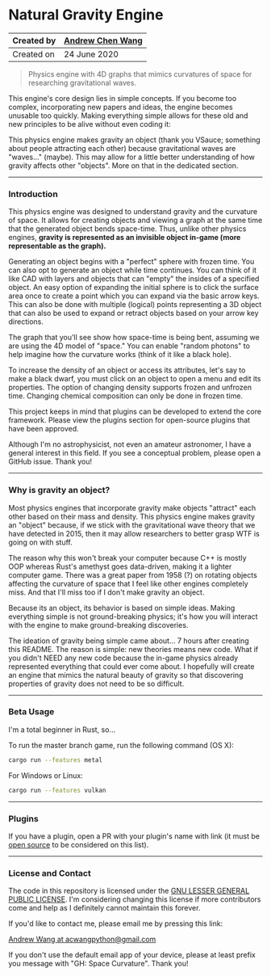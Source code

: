 # Natural Gravity Engine

| Created by | [Andrew Chen Wang](https://github.com/Andrew-Chen-Wang)
|------------|----------------------
| Created on | 24 June 2020

> Physics engine with 4D graphs that mimics curvatures of space for researching gravitational waves.

This engine's core design lies in simple concepts. If you become too complex,
incorporating new papers and ideas, the engine becomes unusable too quickly.
Making everything simple allows for these old and new principles to be
alive without even coding it: 

This physics engine makes gravity an object (thank you VSauce; something about
people attracting each other) because gravitational waves are "waves..." (maybe).
This may allow for a little better understanding of how gravity affects other "objects".
More on that in the dedicated section.

---
### Introduction

This physics engine was designed to understand gravity and the curvature of space.
It allows for creating objects and viewing a graph at the same time that
the generated object bends space-time. Thus, unlike other physics engines,
**gravity is represented as an invisible object in-game (more representable
as the graph).**

Generating an object begins with a "perfect" sphere with frozen time.
You can also opt to generate an object while time continues. You can think
of it like CAD with layers and objects that can "empty" the insides of a
specified object. An easy option of expanding the initial sphere is to click
the surface area once to create a point which you can expand via
the basic arrow keys. This can also be done with multiple (logical) points
representing a 3D object that can also be used to expand or retract objects
based on your arrow key directions.

The graph that you'll see show how space-time is being bent, assuming we
are using the 4D model of "space." You can enable "random photons" to help
imagine how the curvature works (think of it like a black hole).

To increase the density of an object or access its attributes,
let's say to make a black dwarf, you must click on an object to open
a menu and edit its properties. The option of changing density
supports frozen and unfrozen time. Changing chemical composition
can only be done in frozen time.

This project keeps in mind that plugins can be developed to extend the core
framework. Please view the plugins section for open-source plugins
that have been approved.

Although I'm no astrophysicist, not even an amateur astronomer, I have a general
interest in this field. If you see a conceptual problem, please open a GitHub
issue. Thank you!

---
### Why is gravity an object?

Most physics engines that incorporate gravity make objects "attract" each
other based on their mass and density. This physics engine makes gravity an "object"
because, if we stick with the gravitational wave theory that we have
detected in 2015, then it may allow researchers to better grasp WTF
is going on with stuff.

The reason why this won't break your computer because C++ is mostly OOP
whereas Rust's amethyst goes data-driven, making it a lighter computer
game. There was a great paper from 1958 (?) on rotating objects affecting
the curvature of space that I feel like other engines completely miss.
And that I'll miss too if I don't make gravity an object.

Because its an object, its behavior is based on simple ideas. Making
everything simple is not ground-breaking physics; it's how you will
interact with the engine to make ground-breaking discoveries.

The ideation of gravity being simple came about... 7 hours after creating
this README. The reason is simple: new theories means new code. What if
you didn't NEED any new code because the in-game physics already
represented everything that could ever come about. I hopefully will create
an engine that mimics the natural beauty of gravity so that discovering
properties of gravity does not need to be so difficult.

---
### Beta Usage

I'm a total beginner in Rust, so...

To run the master branch game, run the following command (OS X):

```bash
cargo run --features metal
```

For Windows or Linux:

```bash
cargo run --features vulkan
```

---
### Plugins

If you have a plugin, open a PR with your plugin's name with link (it must be
[open source]((https://youtu.be/95Tc0Rk2cNg?t=260)) to be considered on this list).

---
### License and Contact

The code in this repository is licensed under the
[GNU LESSER GENERAL PUBLIC LICENSE](https://github.com/Andrew-Chen-Wang/curvature-graphing-engine/blob/master/LICENSE).
I'm considering changing this license if more contributors
come and help as I definitely cannot maintain this forever.

If you'd like to contact me, please email me by pressing this link:

[Andrew Wang at acwangpython@gmail.com](mailto:acwangpython@gmail.com?subject=[GH%20Space%20Curvature])

If you don't use the default email app of your device,
please at least prefix you message with "GH: Space Curvature".
Thank you!
